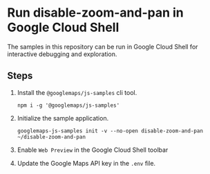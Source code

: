 # Run disable-zoom-and-pan in Google Cloud Shell

The samples in this repository can be run in Google Cloud Shell for interactive debugging and exploration.

## Steps

1. Install the `@googlemaps/js-samples` cli tool.

    ```
    npm i -g '@googlemaps/js-samples'
    ```
1. Initialize the sample application. 
    ```
    googlemaps-js-samples init -v --no-open disable-zoom-and-pan ~/disable-zoom-and-pan
    ```
1. Enable `Web Preview` in the Google Cloud Shell toolbar
1. Update the Google Maps API key in the `.env` file.
